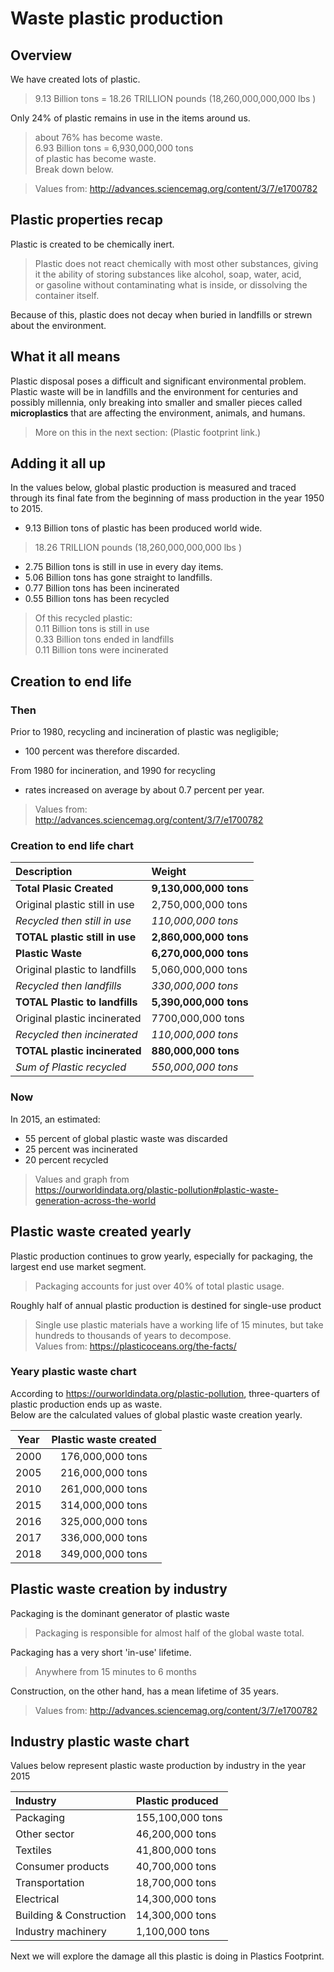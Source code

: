 # Waste plastic production

## Overview
We have created lots of plastic.
> 9.13 Billion tons = 18.26 TRILLION pounds (18,260,000,000,000 lbs ) 

 Only 24% of plastic remains in use in the items around us. 
 > about 76% has become waste.  
 6.93 Billion tons = 6,930,000,000 tons  
 of plastic has become waste.  
 Break down below. 
 
 > Values from: http://advances.sciencemag.org/content/3/7/e1700782

## Plastic properties recap
Plastic is created to be chemically inert.
> Plastic does not react chemically with most other substances, giving it the ability of storing substances like alcohol, soap, water, acid, or gasoline without contaminating what is inside, or dissolving the container itself.

Because of this, plastic does not decay when buried in landfills or strewn about the environment.

## What it all means

Plastic disposal poses a difficult and significant environmental problem.  
Plastic waste will be in landfills and the environment for centuries and possibly millennia, only breaking into smaller and smaller pieces called **microplastics** that are affecting the environment, animals, and humans.  
> More on this in the next section: (Plastic footprint link.)

## Adding it all up

In the values below, global plastic production is measured and traced through its final fate from the beginning of mass production in the year 1950 to 2015.

* 9.13 Billion tons of plastic has been produced world wide.
> 18.26 TRILLION pounds  (18,260,000,000,000 lbs )

* 2.75 Billion tons is still in use in every day items.  
* 5.06 Billion tons has gone straight to landfills.  
* 0.77 Billion tons has been incinerated  
* 0.55 Billion tons has been recycled   
> Of this recycled plastic:  
0.11 Billion tons is still in use  
0.33 Billion tons ended in landfills  
0.11 Billion tons were incinerated

## Creation to end life
### Then 
Prior to 1980, recycling and incineration of plastic was negligible;  

* 100 percent was therefore discarded.  

From 1980 for incineration, and 1990 for recycling

* rates increased on average by about 0.7 percent per year. 

> Values from:  
http://advances.sciencemag.org/content/3/7/e1700782

### Creation to end life chart

|  Description  | Weight |
| :---- |:-------------- | 
|**Total Plasic Created**| **9,130,000,000 tons**|
|Original plastic still in use|2,750,000,000 tons 
|*Recycled then still in use*|*110,000,000 tons*| 
|**TOTAL plastic still in use**|**2,860,000,000 tons**|
|**Plastic Waste**|**6,270,000,000 tons**|
|Original plastic to landfills|5,060,000,000 tons|
|*Recycled then landfills*|*330,000,000 tons*|
|**TOTAL Plastic to landfills**|**5,390,000,000 tons**|
|Original plastic incinerated|7700,000,000 tons|
|*Recycled then incinerated*|*110,000,000 tons*|
|**TOTAL plastic incinerated**|**880,000,000 tons**|
|*Sum of Plastic recycled*|*550,000,000 tons*|

### Now
In 2015, an estimated:

* 55 percent of global plastic waste was discarded
* 25 percent was incinerated
* 20 percent recycled
> Values and graph from  
https://ourworldindata.org/plastic-pollution#plastic-waste-generation-across-the-world

## Plastic waste created yearly
Plastic production continues to grow yearly, especially for packaging, the largest end use market segment. 
> Packaging accounts for just over 40% of total plastic usage.

Roughly half of annual plastic production is destined for single-use product
> Single use plastic materials have a working life of 15 minutes, but take hundreds to thousands of years to decompose.  
> Values from:
https://plasticoceans.org/the-facts/

### Yeary plastic waste chart 

According to https://ourworldindata.org/plastic-pollution, three-quarters of plastic production ends up as waste.  
Below are the calculated values of global plastic waste creation yearly. 

|  Year  | Plastic waste created |
| :----: |:------------:| 
|2000|176,000,000 tons|
|2005|216,000,000 tons|
|2010|261,000,000 tons| 
|2015|314,000,000 tons|
|2016|325,000,000 tons|
|2017|336,000,000 tons|
|2018|349,000,000 tons|
	
## Plastic waste creation by industry

Packaging is the dominant generator of plastic waste 
> Packaging is responsible for almost half of the global waste total.  

Packaging has a very short 'in-use' lifetime.  
> Anywhere from 15 minutes to 6 months 

Construction, on the other hand, has a mean lifetime of 35 years.
> Values from: http://advances.sciencemag.org/content/3/7/e1700782


## Industry plastic waste chart 
Values below represent plastic waste production by industry in the year 2015 

|  Industry  | Plastic produced |
| :---- |:--------------| 
|  Packaging  |   155,100,000 tons|  
|  Other sector |   46,200,000 tons| 
|  Textiles  |   41,800,000 tons| 
|  Consumer products  |   40,700,000 tons| 
|  Transportation  |   18,700,000 tons| 
|  Electrical  |   14,300,000 tons| 
|  Building & Construction  |   14,300,000 tons|
|  Industry machinery  |   1,100,000 tons| 

Next we will explore the damage all this plastic is doing in Plastics Footprint.



